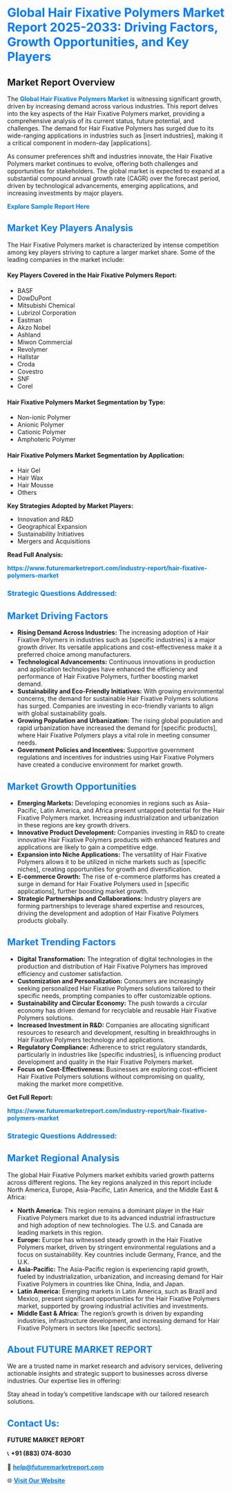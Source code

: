 <h1 style="color: #007BFF;">Global Hair Fixative Polymers Market Report 2025-2033: Driving Factors, Growth Opportunities, and Key Players</h1>

<section id="overview">
<h2>Market Report Overview</h2>
<p>The <a href="https://www.futuremarketreport.com/industry-report/hair-fixative-polymers-market" style="color: #007BFF; text-decoration: none;"><strong>Global Hair Fixative Polymers Market</strong></a> is witnessing significant growth, driven by increasing demand across various industries. This report delves into the key aspects of the Hair Fixative Polymers market, providing a comprehensive analysis of its current status, future potential, and challenges. The demand for Hair Fixative Polymers has surged due to its wide-ranging applications in industries such as [insert industries], making it a critical component in modern-day [applications].</p>
<p>As consumer preferences shift and industries innovate, the Hair Fixative Polymers market continues to evolve, offering both challenges and opportunities for stakeholders. The global market is expected to expand at a substantial compound annual growth rate (CAGR) over the forecast period, driven by technological advancements, emerging applications, and increasing investments by major players.</p>
</section>

<section id="overview">
<p><a href="https://www.futuremarketreport.com/request-sample/reportId=26744" style="color: #007BFF; text-decoration: none;"><strong>Explore Sample Report Here</strong></a></p>
</section>

<section id="key-players">
<h2 style="color: #007BFF;">Market Key Players Analysis</h2>
<p>The Hair Fixative Polymers market is characterized by intense competition among key players striving to capture a larger market share. Some of the leading companies in the market include:</p>
<h4>Key Players Covered in the Hair Fixative Polymers Report:</h4>
<ul><li>BASF</li><li>DowDuPont</li><li>Mitsubishi Chemical</li><li>Lubrizol Corporation</li><li>Eastman</li><li>Akzo Nobel</li><li>Ashland</li><li>Miwon Commercial</li><li>Revolymer</li><li>Hallstar</li><li>Croda</li><li>Covestro</li><li>SNF</li><li>Corel</li></ul>
<h4>Hair Fixative Polymers Market Segmentation by Type:</h4>
<ul><li>Non-ionic Polymer</li><li>Anionic Polymer</li><li>Cationic Polymer</li><li>Amphoteric Polymer</li></ul>

<h4>Hair Fixative Polymers Market Segmentation by Application:</h4>
<ul><li>Hair Gel</li><li>Hair Wax</li><li>Hair Mousse</li><li>Others</li></ul>
<p><strong>Key Strategies Adopted by Market Players:</strong></p>
<ul>
<li>Innovation and R&D</li>
<li>Geographical Expansion</li>
<li>Sustainability Initiatives</li>
<li>Mergers and Acquisitions</li>
</ul>
</section>

<section>
<p><strong>Read Full Analysis: </strong></p><a href="https://www.futuremarketreport.com/industry-report/hair-fixative-polymers-market" style="color: #007BFF; text-decoration: none;"><strong>https://www.futuremarketreport.com/industry-report/hair-fixative-polymers-market</strong></a>
<h3 style="color: #007BFF;">Strategic Questions Addressed:</h3>
</section>

<section id="driving-factors">
<h2 style="color: #007BFF;">Market Driving Factors</h2>
<ul>
<li><strong>Rising Demand Across Industries:</strong> The increasing adoption of Hair Fixative Polymers in industries such as [specific industries] is a major growth driver. Its versatile applications and cost-effectiveness make it a preferred choice among manufacturers.</li>
<li><strong>Technological Advancements:</strong> Continuous innovations in production and application technologies have enhanced the efficiency and performance of Hair Fixative Polymers, further boosting market demand.</li>
<li><strong>Sustainability and Eco-Friendly Initiatives:</strong> With growing environmental concerns, the demand for sustainable Hair Fixative Polymers solutions has surged. Companies are investing in eco-friendly variants to align with global sustainability goals.</li>
<li><strong>Growing Population and Urbanization:</strong> The rising global population and rapid urbanization have increased the demand for [specific products], where Hair Fixative Polymers plays a vital role in meeting consumer needs.</li>
<li><strong>Government Policies and Incentives:</strong> Supportive government regulations and incentives for industries using Hair Fixative Polymers have created a conducive environment for market growth.</li>
</ul>
</section>

<section id="growth-opportunities">
<h2 style="color: #007BFF;">Market Growth Opportunities</h2>
<ul>
<li><strong>Emerging Markets:</strong> Developing economies in regions such as Asia-Pacific, Latin America, and Africa present untapped potential for the Hair Fixative Polymers market. Increasing industrialization and urbanization in these regions are key growth drivers.</li>
<li><strong>Innovative Product Development:</strong> Companies investing in R&D to create innovative Hair Fixative Polymers products with enhanced features and applications are likely to gain a competitive edge.</li>
<li><strong>Expansion into Niche Applications:</strong> The versatility of Hair Fixative Polymers allows it to be utilized in niche markets such as [specific niches], creating opportunities for growth and diversification.</li>
<li><strong>E-commerce Growth:</strong> The rise of e-commerce platforms has created a surge in demand for Hair Fixative Polymers used in [specific applications], further boosting market growth.</li>
<li><strong>Strategic Partnerships and Collaborations:</strong> Industry players are forming partnerships to leverage shared expertise and resources, driving the development and adoption of Hair Fixative Polymers products globally.</li>
</ul>
</section>

<section id="trending-factors">
<h2 style="color: #007BFF;">Market Trending Factors</h2>
<ul>
<li><strong>Digital Transformation:</strong> The integration of digital technologies in the production and distribution of Hair Fixative Polymers has improved efficiency and customer satisfaction.</li>
<li><strong>Customization and Personalization:</strong> Consumers are increasingly seeking personalized Hair Fixative Polymers solutions tailored to their specific needs, prompting companies to offer customizable options.</li>
<li><strong>Sustainability and Circular Economy:</strong> The push towards a circular economy has driven demand for recyclable and reusable Hair Fixative Polymers solutions.</li>
<li><strong>Increased Investment in R&D:</strong> Companies are allocating significant resources to research and development, resulting in breakthroughs in Hair Fixative Polymers technology and applications.</li>
<li><strong>Regulatory Compliance:</strong> Adherence to strict regulatory standards, particularly in industries like [specific industries], is influencing product development and quality in the Hair Fixative Polymers market.</li>
<li><strong>Focus on Cost-Effectiveness:</strong> Businesses are exploring cost-efficient Hair Fixative Polymers solutions without compromising on quality, making the market more competitive.</li>
</ul>
</section>

<section>
<p><strong>Get Full Report: </strong></p><a href="https://www.futuremarketreport.com/industry-report/hair-fixative-polymers-market" style="color: #007BFF; text-decoration: none;"><strong>https://www.futuremarketreport.com/industry-report/hair-fixative-polymers-market</strong></a>
<h3 style="color: #007BFF;">Strategic Questions Addressed:</h3>
</section>


<section id="regional-analysis">
<h2 style="color: #007BFF;">Market Regional Analysis</h2>
<p>The global Hair Fixative Polymers market exhibits varied growth patterns across different regions. The key regions analyzed in this report include North America, Europe, Asia-Pacific, Latin America, and the Middle East & Africa:</p>
<ul>
<li><strong>North America:</strong> This region remains a dominant player in the Hair Fixative Polymers market due to its advanced industrial infrastructure and high adoption of new technologies. The U.S. and Canada are leading markets in this region.</li>
<li><strong>Europe:</strong> Europe has witnessed steady growth in the Hair Fixative Polymers market, driven by stringent environmental regulations and a focus on sustainability. Key countries include Germany, France, and the U.K.</li>
<li><strong>Asia-Pacific:</strong> The Asia-Pacific region is experiencing rapid growth, fueled by industrialization, urbanization, and increasing demand for Hair Fixative Polymers in countries like China, India, and Japan.</li>
<li><strong>Latin America:</strong> Emerging markets in Latin America, such as Brazil and Mexico, present significant opportunities for the Hair Fixative Polymers market, supported by growing industrial activities and investments.</li>
<li><strong>Middle East & Africa:</strong> The region’s growth is driven by expanding industries, infrastructure development, and increasing demand for Hair Fixative Polymers in sectors like [specific sectors].</li>
</ul>
</section>

<footer>
<h2 style="color: #007BFF;">About FUTURE MARKET REPORT</h2>
<p>We are a trusted name in market research and advisory services, delivering actionable insights and strategic support to businesses across diverse industries. Our expertise lies in offering:</p>

<p>Stay ahead in today’s competitive landscape with our tailored research solutions.</p>

<h2 style="color: #007BFF;">Contact Us:</h2>
<p><strong>FUTURE MARKET REPORT</strong></p>
<p>📞 <strong>+91 (883) 074-8030</strong></p>
<p>📧 <strong><a href="mailto:help@futuremarketreport.com" style="color: #007BFF;">help@futuremarketreport.com</a></strong></p>
<p>🌐 <strong><a href="https://www.futuremarketreport.com/" style="color: #007BFF;">Visit Our Website</a></strong></p>
</footer>